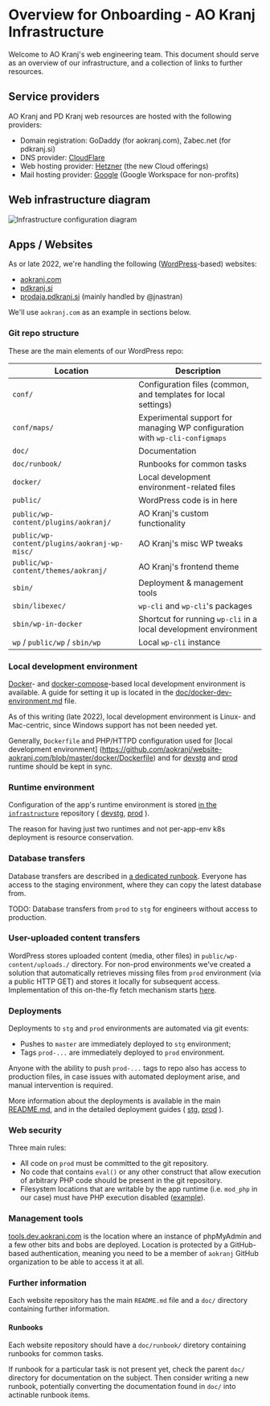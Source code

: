 # Overview for Onboarding - AO Kranj Infrastructure

Welcome to AO Kranj's web engineering team.
This document should serve as an overview of our infrastructure,
and a collection of links to further resources.



## Service providers

AO Kranj and PD Kranj web resources are hosted with the following providers:
* Domain registration: GoDaddy (for aokranj.com), Zabec.net (for pdkranj.si)
* DNS provider: [CloudFlare](https://dash.cloudflare.com/)
* Web hosting provider: [Hetzner](https://console.hetzner.cloud) (the new Cloud offerings)
* Mail hosting provider: [Google](https://admin.google.com) (Google Workspace for non-profits)



## Web infrastructure diagram

![Infrastructure configuration diagram](docs/infrastructure-diagram.drawio.png?raw=true "Infrastructure diagram")



## Apps / Websites

As or late 2022, we're handling the following ([WordPress](https://wordpress.org/)-based) websites:
* [aokranj.com](https://www.aokranj.com)
* [pdkranj.si](https://www.pdkranj.si)
* [prodaja.pdkranj.si](prodaja.pdkranj.si) (mainly handled by @jnastran)

We'll use `aokranj.com` as an example in sections below.



### Git repo structure

These are the main elements of our WordPress repo:

| Location                                      | Description                  |
|-----------------------------------------------|------------------------------|
| `conf/`                                       | Configuration files (common, and templates for local settings) |
| `conf/maps/`                                  | Experimental support for managing WP configuration with `wp-cli-configmaps` |
| `doc/`                                        | Documentation |
| `doc/runbook/`                                | Runbooks for common tasks |
| `docker/`                                     | Local development environment-related files |
| `public/`                                     | WordPress code is in here |
| `public/wp-content/plugins/aokranj/`          | AO Kranj's custom functionality |
| `public/wp-content/plugins/aokranj-wp-misc/`  | AO Kranj's misc WP tweaks |
| `public/wp-content/themes/aokranj/`           | AO Kranj's frontend theme |
| `sbin/`                                       | Deployment & management tools |
| `sbin/libexec/`                               | `wp-cli` and `wp-cli`'s packages |
| `sbin/wp-in-docker`                           | Shortcut for running `wp-cli` in a local development environment |
| `wp` / `public/wp` / `sbin/wp`                | Local `wp-cli` instance |



### Local development environment

[Docker](https://www.docker.com/)- and [docker-compose](https://docs.docker.com/compose/)-based
local development environment is available.
A guide for setting it up is located in the [doc/docker-dev-environment.md](https://github.com/aokranj/website-aokranj.com/blob/master/doc/docker-dev-environment.md) file.

As of this writing (late 2022), local development environment is Linux- and Mac-centric,
since Windows support has not been needed yet.

Generally, `Dockerfile` and PHP/HTTPD configuration used for [local development environment] (https://github.com/aokranj/website-aokranj.com/blob/master/docker/Dockerfile)
and for [devstg](../k8s/app-runtime-httpd-php-devstg) and [prod](../k8s/app-runtime-httpd-php-devstg) runtime should be kept in sync.



### Runtime environment

Configuration of the app's runtime environment is stored [in the `infrastructure`](https://github.com/aokranj/infrastructure) repository
(
 [devstg](https://github.com/aokranj/infrastructure/tree/master/k8s/app-runtime-httpd-php-devstg),
 [prod](https://github.com/aokranj/infrastructure/tree/master/k8s/app-runtime-httpd-php-prod)
).

The reason for having just two runtimes and not per-app-env k8s deployment is resource conservation.



### Database transfers

Database transfers are described in [a dedicated runbook](https://github.com/aokranj/website-aokranj.com/blob/master/doc/runbook/database-transfers.md).
Everyone has access to the staging environment, where they can copy the latest database from.

TODO: Database transfers from `prod` to `stg` for engineers without access to production.



### User-uploaded content transfers

WordPress stores uploaded content (media, other files) in `public/wp-content/uploads./` directory.
For non-prod environments we've created a solution that automatically retrieves missing files from `prod` environment (via a public HTTP GET) and stores it locally for subsequent access.
Implementation of this on-the-fly fetch mechanism starts [here](https://github.com/aokranj/website-aokranj.com/blob/e452fbae003bd2dbc6699bf73f517befaaa6e082/public/.htaccess#L61).



### Deployments

Deployments to `stg` and `prod` environments are automated via git events:
* Pushes to `master` are immediately deployed to `stg` environment;
* Tags `prod-...` are immediately deployed to `prod` environment.

Anyone with the ability to push `prod-...` tags to repo also has access to production files,
in case issues with automated deployment arise, and manual intervention is required.

More information about the deployments is available in the main
[README.md](https://github.com/aokranj/website-aokranj.com/),
and in the detailed deployment guides (
[stg](https://github.com/aokranj/website-aokranj.com/blob/master/doc/runbook/deploy-to-stg.md),
[prod](https://github.com/aokranj/website-aokranj.com/blob/master/doc/runbook/deploy-to-prod.md)
).



### Web security

Three main rules:
* All code on `prod` must be committed to the git repository.
* No code that contains `eval()` or any other construct that allow execution of arbitrary PHP code should be present in the git repository.
* Filesystem locations that are writable by the app runtime (i.e. `mod_php` in our case) must have PHP execution disabled ([example](https://github.com/aokranj/infrastructure/blob/2a28c9380419b04057c47baa827f4abd94715a65/k8s/app-runtime-httpd-php-prod/conf/apache2/sites-enabled/www.aokranj.com.conf#L6)).



### Management tools

[tools.dev.aokranj.com](https://tools.dev.aokranj.com) is the location where an instance of phpMyAdmin
and a few other bits and bobs are deployed. Location is protected by a GitHub-based authentication,
meaning you need to be a member of `aokranj` GitHub organization to be able to access it at all.



### Further information

Each website repository has the main `README.md` file and a `doc/` directory containing further information.


#### Runbooks

Each website repository should have a `doc/runbook/` diretory containing runbooks for common tasks.

If runbook for a particular task is not present yet, check the parent `doc/` directory for documentation on the subject.
Then consider writing a new runbook, potentially converting the documentation found in `doc/` into actinable runbook items.
